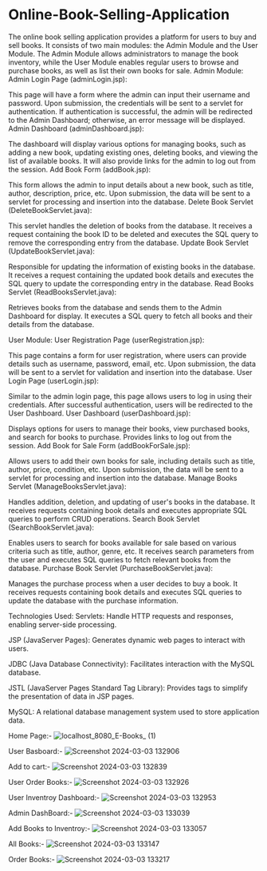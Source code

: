 # Online-Book-Selling-Application
The online book selling application provides a platform for users to buy and sell books. It consists of two main modules: the Admin Module and the User Module. The Admin Module allows administrators to manage the book inventory, while the User Module enables regular users to browse and purchase books, as well as list their own books for sale.
Admin Module:
Admin Login Page (adminLogin.jsp):

This page will have a form where the admin can input their username and password.
Upon submission, the credentials will be sent to a servlet for authentication.
If authentication is successful, the admin will be redirected to the Admin Dashboard; otherwise, an error message will be displayed.
Admin Dashboard (adminDashboard.jsp):

The dashboard will display various options for managing books, such as adding a new book, updating existing ones, deleting books, and viewing the list of available books.
It will also provide links for the admin to log out from the session.
Add Book Form (addBook.jsp):

This form allows the admin to input details about a new book, such as title, author, description, price, etc.
Upon submission, the data will be sent to a servlet for processing and insertion into the database.
Delete Book Servlet (DeleteBookServlet.java):

This servlet handles the deletion of books from the database.
It receives a request containing the book ID to be deleted and executes the SQL query to remove the corresponding entry from the database.
Update Book Servlet (UpdateBookServlet.java):

Responsible for updating the information of existing books in the database.
It receives a request containing the updated book details and executes the SQL query to update the corresponding entry in the database.
Read Books Servlet (ReadBooksServlet.java):

Retrieves books from the database and sends them to the Admin Dashboard for display.
It executes a SQL query to fetch all books and their details from the database.

User Module:
User Registration Page (userRegistration.jsp):

This page contains a form for user registration, where users can provide details such as username, password, email, etc.
Upon submission, the data will be sent to a servlet for validation and insertion into the database.
User Login Page (userLogin.jsp):

Similar to the admin login page, this page allows users to log in using their credentials.
After successful authentication, users will be redirected to the User Dashboard.
User Dashboard (userDashboard.jsp):

Displays options for users to manage their books, view purchased books, and search for books to purchase.
Provides links to log out from the session.
Add Book for Sale Form (addBookForSale.jsp):

Allows users to add their own books for sale, including details such as title, author, price, condition, etc.
Upon submission, the data will be sent to a servlet for processing and insertion into the database.
Manage Books Servlet (ManageBooksServlet.java):

Handles addition, deletion, and updating of user's books in the database.
It receives requests containing book details and executes appropriate SQL queries to perform CRUD operations.
Search Book Servlet (SearchBookServlet.java):

Enables users to search for books available for sale based on various criteria such as title, author, genre, etc.
It receives search parameters from the user and executes SQL queries to fetch relevant books from the database.
Purchase Book Servlet (PurchaseBookServlet.java):

Manages the purchase process when a user decides to buy a book.
It receives requests containing book details and executes SQL queries to update the database with the purchase information.

Technologies Used:
Servlets: Handle HTTP requests and responses, enabling server-side processing.

JSP (JavaServer Pages): Generates dynamic web pages to interact with users.

JDBC (Java Database Connectivity): Facilitates interaction with the MySQL database.

JSTL (JavaServer Pages Standard Tag Library): Provides tags to simplify the presentation of data in JSP pages.

MySQL: A relational database management system used to store application data.

Home Page:-
![localhost_8080_E-Books_ (1)](https://github.com/codewithnitesh0305/Online-Book-Selling-Application/assets/133355700/13b2159a-0757-473c-820f-d361f3f798c6)

User Basboard:-
![Screenshot 2024-03-03 132906](https://github.com/codewithnitesh0305/Online-Book-Selling-Application/assets/133355700/d2ce9e17-921c-47cc-8465-ab6adcce211e)

Add to cart:-
![Screenshot 2024-03-03 132839](https://github.com/codewithnitesh0305/Online-Book-Selling-Application/assets/133355700/3ee45d76-fb5a-463f-9037-4aa28d34c411)

User Order Books:-
![Screenshot 2024-03-03 132926](https://github.com/codewithnitesh0305/Online-Book-Selling-Application/assets/133355700/935c2c20-c1ea-4df7-9923-d92033271812)

User Inventroy Dashboard:-
![Screenshot 2024-03-03 132953](https://github.com/codewithnitesh0305/Online-Book-Selling-Application/assets/133355700/551501b7-a2f6-4740-b0cf-8e8a7afd677c)

Admin DashBoard:-
![Screenshot 2024-03-03 133039](https://github.com/codewithnitesh0305/Online-Book-Selling-Application/assets/133355700/4a9e2c60-6077-4127-ba3a-9382748cf06f)

Add Books to Inventroy:-
![Screenshot 2024-03-03 133057](https://github.com/codewithnitesh0305/Online-Book-Selling-Application/assets/133355700/44cbd36d-6b62-4975-a2ed-23dd23386928)

All Books:-
![Screenshot 2024-03-03 133147](https://github.com/codewithnitesh0305/Online-Book-Selling-Application/assets/133355700/ee440aee-27a2-488b-8062-2af0345519a9)

Order Books:-
![Screenshot 2024-03-03 133217](https://github.com/codewithnitesh0305/Online-Book-Selling-Application/assets/133355700/313ae8ae-1c95-4869-baf6-a7692b284837)
